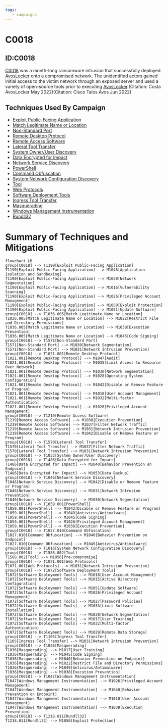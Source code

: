 ```yaml
---
tags:
   - campaigns
---
```

# C0018
## ID:C0018

[C0018](campaigns/C0018) was a month-long ransomware intrusion that successfully deployed [AvosLocker](software/S1053) onto a compromised network. The unidentified actors gained initial access to the victim network through an exposed server and used a variety of open-source tools prior to executing [AvosLocker](software/S1053).(Citation: Costa AvosLocker May 2022)(Citation: Cisco Talos Avos Jun 2022)
## Techniques Used By Campaign
* [Exploit Public-Facing Application](techniques/T1190)
* [Match Legitimate Name or Location](techniques/T1036/005)
* [Non-Standard Port](techniques/T1571)
* [Remote Desktop Protocol](techniques/T1021/001)
* [Remote Access Software](techniques/T1219)
* [Lateral Tool Transfer](techniques/T1570)
* [System Owner/User Discovery](techniques/T1033)
* [Data Encrypted for Impact](techniques/T1486)
* [Network Service Discovery](techniques/T1046)
* [PowerShell](techniques/T1059/001)
* [Command Obfuscation](techniques/T1027/010)
* [System Network Configuration Discovery](techniques/T1016)
* [Tool](techniques/T1588/002)
* [Web Protocols](techniques/T1071/001)
* [Software Deployment Tools](techniques/T1072)
* [Ingress Tool Transfer](techniques/T1105)
* [Masquerading](techniques/T1036)
* [Windows Management Instrumentation](techniques/T1047)
* [Rundll32](techniques/T1218/011)

# Summary of Techniques and Mitigations
```mermaid
flowchart LR
group[C0018] --> T1190[Exploit Public-Facing Application]
T1190[Exploit Public-Facing Application] --> M1048[Application Isolation and Sandboxing]
T1190[Exploit Public-Facing Application] --> M1030[Network Segmentation]
T1190[Exploit Public-Facing Application] --> M1016[Vulnerability Scanning]
T1190[Exploit Public-Facing Application] --> M1026[Privileged Account Management]
T1190[Exploit Public-Facing Application] --> M1050[Exploit Protection]
T1190[Exploit Public-Facing Application] --> M1051[Update Software]
group[C0018] --> T1036.005[Match Legitimate Name or Location]
T1036.005[Match Legitimate Name or Location] --> M1022[Restrict File and Directory Permissions]
T1036.005[Match Legitimate Name or Location] --> M1038[Execution Prevention]
T1036.005[Match Legitimate Name or Location] --> M1045[Code Signing]
group[C0018] --> T1571[Non-Standard Port]
T1571[Non-Standard Port] --> M1030[Network Segmentation]
T1571[Non-Standard Port] --> M1031[Network Intrusion Prevention]
group[C0018] --> T1021.001[Remote Desktop Protocol]
T1021.001[Remote Desktop Protocol] --> M1047[Audit]
T1021.001[Remote Desktop Protocol] --> M1035[Limit Access to Resource Over Network]
T1021.001[Remote Desktop Protocol] --> M1030[Network Segmentation]
T1021.001[Remote Desktop Protocol] --> M1028[Operating System Configuration]
T1021.001[Remote Desktop Protocol] --> M1042[Disable or Remove Feature or Program]
T1021.001[Remote Desktop Protocol] --> M1018[User Account Management]
T1021.001[Remote Desktop Protocol] --> M1032[Multi-factor Authentication]
T1021.001[Remote Desktop Protocol] --> M1026[Privileged Account Management]
group[C0018] --> T1219[Remote Access Software]
T1219[Remote Access Software] --> M1038[Execution Prevention]
T1219[Remote Access Software] --> M1037[Filter Network Traffic]
T1219[Remote Access Software] --> M1031[Network Intrusion Prevention]
T1219[Remote Access Software] --> M1042[Disable or Remove Feature or Program]
group[C0018] --> T1570[Lateral Tool Transfer]
T1570[Lateral Tool Transfer] --> M1037[Filter Network Traffic]
T1570[Lateral Tool Transfer] --> M1031[Network Intrusion Prevention]
group[C0018] --> T1033[System Owner/User Discovery]
group[C0018] --> T1486[Data Encrypted for Impact]
T1486[Data Encrypted for Impact] --> M1040[Behavior Prevention on Endpoint]
T1486[Data Encrypted for Impact] --> M1053[Data Backup]
group[C0018] --> T1046[Network Service Discovery]
T1046[Network Service Discovery] --> M1042[Disable or Remove Feature or Program]
T1046[Network Service Discovery] --> M1031[Network Intrusion Prevention]
T1046[Network Service Discovery] --> M1030[Network Segmentation]
group[C0018] --> T1059.001[PowerShell]
T1059.001[PowerShell] --> M1042[Disable or Remove Feature or Program]
T1059.001[PowerShell] --> M1049[Antivirus/Antimalware]
T1059.001[PowerShell] --> M1045[Code Signing]
T1059.001[PowerShell] --> M1026[Privileged Account Management]
T1059.001[PowerShell] --> M1038[Execution Prevention]
group[C0018] --> T1027.010[Command Obfuscation]
T1027.010[Command Obfuscation] --> M1040[Behavior Prevention on Endpoint]
T1027.010[Command Obfuscation] --> M1049[Antivirus/Antimalware]
group[C0018] --> T1016[System Network Configuration Discovery]
group[C0018] --> T1588.002[Tool]
T1588.002[Tool] --> M1056[Pre-compromise]
group[C0018] --> T1071.001[Web Protocols]
T1071.001[Web Protocols] --> M1031[Network Intrusion Prevention]
group[C0018] --> T1072[Software Deployment Tools]
T1072[Software Deployment Tools] --> M1018[User Account Management]
T1072[Software Deployment Tools] --> M1015[Active Directory Configuration]
T1072[Software Deployment Tools] --> M1051[Update Software]
T1072[Software Deployment Tools] --> M1026[Privileged Account Management]
T1072[Software Deployment Tools] --> M1027[Password Policies]
T1072[Software Deployment Tools] --> M1033[Limit Software Installation]
T1072[Software Deployment Tools] --> M1030[Network Segmentation]
T1072[Software Deployment Tools] --> M1017[User Training]
T1072[Software Deployment Tools] --> M1032[Multi-factor Authentication]
T1072[Software Deployment Tools] --> M1029[Remote Data Storage]
group[C0018] --> T1105[Ingress Tool Transfer]
T1105[Ingress Tool Transfer] --> M1031[Network Intrusion Prevention]
group[C0018] --> T1036[Masquerading]
T1036[Masquerading] --> M1017[User Training]
T1036[Masquerading] --> M1045[Code Signing]
T1036[Masquerading] --> M1040[Behavior Prevention on Endpoint]
T1036[Masquerading] --> M1022[Restrict File and Directory Permissions]
T1036[Masquerading] --> M1049[Antivirus/Antimalware]
T1036[Masquerading] --> M1038[Execution Prevention]
group[C0018] --> T1047[Windows Management Instrumentation]
T1047[Windows Management Instrumentation] --> M1026[Privileged Account Management]
T1047[Windows Management Instrumentation] --> M1040[Behavior Prevention on Endpoint]
T1047[Windows Management Instrumentation] --> M1018[User Account Management]
T1047[Windows Management Instrumentation] --> M1038[Execution Prevention]
group[C0018] --> T1218.011[Rundll32]
T1218.011[Rundll32] --> M1050[Exploit Protection]
```